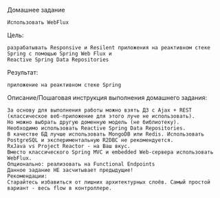 Домашнее задание

    Использовать WebFlux

Цель:

    разрабатывать Responsive и Resilent приложения на реактивном стеке Spring c помощью Spring Web Flux и 
    Reactive Spring Data Repositories

Результат: 
    
    приложение на реактивном стеке Spring


Описание/Пошаговая инструкция выполнения домашнего задания:

    За основу для выполнения работы можно взять ДЗ с Ajax + REST 
    (классическое веб-приложение для этого луче не использовать).
    Но можно выбрать другую доменную модель (не библиотеку).
    Необходимо использовать Reactive Spring Data Repositories.
    В качестве БД лучше использовать MongoDB или Redis. Использовать PostgreSQL и экспериментальную R2DBC не рекомендуется.
    RxJava vs Project Reactor - на Ваш вкус.
    Вместо классического Spring MVC и embedded Web-сервера использовать WebFlux.
    Опционально: реализовать на Functional Endpoints
    Данное задание НЕ засчитывает предыдущие!
    Рекомендации:
    Старайтесь избавиться от лишних архитектурных слоёв. Самый простой вариант - весь flow в контроллере.